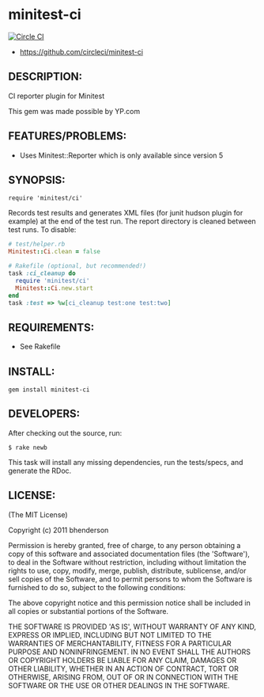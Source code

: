 # minitest-ci

[<img src="https://circleci.com/gh/circleci/minitest-ci.svg?style=svg" alt="Circle CI" />](https://circleci.com/gh/circleci/minitest-ci)

* https://github.com/circleci/minitest-ci

## DESCRIPTION:

CI reporter plugin for Minitest

This gem was made possible by YP.com

## FEATURES/PROBLEMS:

* Uses Minitest::Reporter which is only available since version 5

## SYNOPSIS:

    require 'minitest/ci'

Records test results and generates XML files (for junit hudson plugin
for example) at the end of the test run. The report directory is cleaned
between test runs. To disable:

```Ruby
# test/helper.rb
Minitest::Ci.clean = false

# Rakefile (optional, but recommended!)
task :ci_cleanup do
  require 'minitest/ci'
  Minitest::Ci.new.start
end
task :test => %w[ci_cleanup test:one test:two]
```

## REQUIREMENTS:

* See Rakefile

## INSTALL:

    gem install minitest-ci

## DEVELOPERS:

After checking out the source, run:

    $ rake newb

This task will install any missing dependencies, run the tests/specs,
and generate the RDoc.

## LICENSE:

(The MIT License)

Copyright (c) 2011 bhenderson

Permission is hereby granted, free of charge, to any person obtaining
a copy of this software and associated documentation files (the
'Software'), to deal in the Software without restriction, including
without limitation the rights to use, copy, modify, merge, publish,
distribute, sublicense, and/or sell copies of the Software, and to
permit persons to whom the Software is furnished to do so, subject to
the following conditions:

The above copyright notice and this permission notice shall be
included in all copies or substantial portions of the Software.

THE SOFTWARE IS PROVIDED 'AS IS', WITHOUT WARRANTY OF ANY KIND,
EXPRESS OR IMPLIED, INCLUDING BUT NOT LIMITED TO THE WARRANTIES OF
MERCHANTABILITY, FITNESS FOR A PARTICULAR PURPOSE AND NONINFRINGEMENT.
IN NO EVENT SHALL THE AUTHORS OR COPYRIGHT HOLDERS BE LIABLE FOR ANY
CLAIM, DAMAGES OR OTHER LIABILITY, WHETHER IN AN ACTION OF CONTRACT,
TORT OR OTHERWISE, ARISING FROM, OUT OF OR IN CONNECTION WITH THE
SOFTWARE OR THE USE OR OTHER DEALINGS IN THE SOFTWARE.
